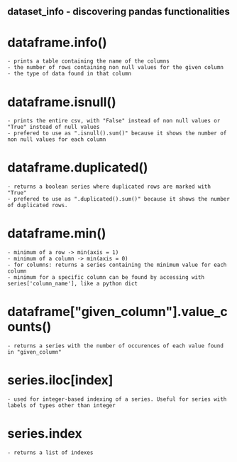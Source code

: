 ## dataset_info - discovering pandas functionalities
# dataframe.info()
    - prints a table containing the name of the columns
    - the number of rows containing non null values for the given column
    - the type of data found in that column
# dataframe.isnull()
    - prints the entire csv, with "False" instead of non null values or "True" instead of null values
    - prefered to use as ".isnull().sum()" because it shows the number of non null values for each column
# dataframe.duplicated()
    - returns a boolean series where duplicated rows are marked with "True"
    - prefered to use as ".duplicated().sum()" because it shows the number of duplicated rows.
# dataframe.min()
    - minimum of a row -> min(axis = 1)
    - minimum of a column -> min(axis = 0)
    - for columns: returns a series containing the minimum value for each column
    - minimum for a specific column can be found by accessing with series['column_name'], like a python dict
# dataframe["given_column"].value_counts()
    - returns a series with the number of occurences of each value found in "given_column"
# series.iloc[index]
    - used for integer-based indexing of a series. Useful for series with labels of types other than integer
# series.index
    - returns a list of indexes